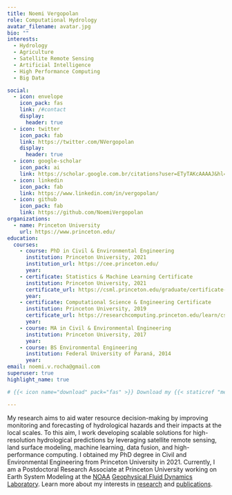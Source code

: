 ```yaml
---
title: Noemi Vergopolan
role: Computational Hydrology
avatar_filename: avatar.jpg
bio: ""
interests:
  - Hydrology
  - Agriculture
  - Satellite Remote Sensing
  - Artificial Intelligence
  - High Performance Computing
  - Big Data

social:
  - icon: envelope
    icon_pack: fas
    link: /#contact
    display:
      header: true
  - icon: twitter
    icon_pack: fab
    link: https://twitter.com/NVergopolan
    display:
      header: true
  - icon: google-scholar
    icon_pack: ai
    link: https://scholar.google.com.br/citations?user=ETyTAKcAAAAJ&hl=en
  - icon: linkedin
    icon_pack: fab
    link: https://www.linkedin.com/in/vergopolan/
  - icon: github
    icon_pack: fab
    link: https://github.com/NoemiVergopolan
organizations:
  - name: Princeton University
    url: https://www.princeton.edu/
education:
  courses:
    - course: PhD in Civil & Environmental Engineering
      institution: Princeton University, 2021
      institution_url: https://cee.princeton.edu/
      year: 
    - certificate: Statistics & Machine Learning Certificate
      institution: Princeton University, 2021
      certificate_url: https://csml.princeton.edu/graduate/certificate-program
      year: 
    - certificate: Computational Science & Engineering Certificate
      institution: Princeton University, 2019
      certificate_url: https://researchcomputing.princeton.edu/learn/cse-graduate-certificate
      year: 
    - course: MA in Civil & Environmental Engineering
      institution: Princeton University, 2017
      year: 
    - course: BS Environmental Engineering
      institution: Federal University of Paraná, 2014
      year: 
email: noemi.v.rocha@gmail.com
superuser: true
highlight_name: true

# {{< icon name="download" pack="fas" >}} Download my {{< staticref "media/resume.pdf" "newtab" >}}resumé{{< /staticref >}}.

---
```

My research aims to aid water resource decision-making by improving monitoring and forecasting of hydrological hazards and their impacts at the local scales. To this aim, I work developing scalable solutions for high-resolution hydrological predictions by leveraging satellite remote sensing, land surface modeling, machine learning, data fusion, and high-performance computing. I obtained my PhD degree in Civil and Environmental Engineering from Princeton University in 2021. Currently, I am a Postdoctoral Research Associate at Princeton University working on Earth System Modeling at the [NOAA](https://www.noaa.gov/) [Geophysical Fluid Dynamics Laboratory](https://www.gfdl.noaa.gov/). Learn more about my interests in [research](#research) and [publications](publication).


